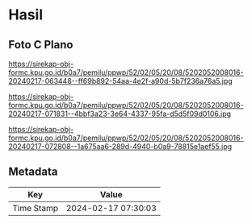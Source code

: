 # Hasil

## Foto C Plano

https://sirekap-obj-formc.kpu.go.id/b0a7/pemilu/ppwp/52/02/05/20/08/5202052008016-20240217-063448--ff69b892-54aa-4e2f-a90d-5b7f236a76a5.jpg

https://sirekap-obj-formc.kpu.go.id/b0a7/pemilu/ppwp/52/02/05/20/08/5202052008016-20240217-071831--4bbf3a23-3e64-4337-95fa-d5d5f09d0106.jpg

https://sirekap-obj-formc.kpu.go.id/b0a7/pemilu/ppwp/52/02/05/20/08/5202052008016-20240217-072808--1a675aa6-289d-4940-b0a9-78815e1aef55.jpg


## Metadata

| Key        | Value               |
| ---------- | ------------------- |
| Time Stamp | 2024-02-17 07:30:03 |



